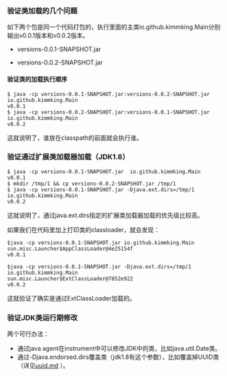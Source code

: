 ### 验证类加载的几个问题

如下两个包是同一个代码打包的，执行里面的主类io.github.kimmking.Main分别输出v0.0.1版本和v0.0.2版本。

- versions-0.0.1-SNAPSHOT.jar

- versions-0.0.2-SNAPSHOT.jar

#### 验证类的加载执行顺序

```
$ java -cp versions-0.0.1-SNAPSHOT.jar:versions-0.0.2-SNAPSHOT.jar io.github.kimmking.Main
v0.0.1
$ java -cp versions-0.0.2-SNAPSHOT.jar:versions-0.0.1-SNAPSHOT.jar io.github.kimmking.Main
v0.0.2
```

这就说明了，谁放在classpath的前面就会执行谁。

### 验证通过扩展类加载器加载（JDK1.8）

```
$ java -cp versions-0.0.1-SNAPSHOT.jar  io.github.kimmking.Main
v0.0.1
$ mkdir /tmp/1 && cp versions-0.0.2-SNAPSHOT.jar /tmp/1
$ java -cp versions-0.0.1-SNAPSHOT.jar -Djava.ext.dirs=/tmp/1  io.github.kimmking.Main
v0.0.2
```

这就说明了，通过java.ext.dirs指定的扩展类加载器加载的优先级比较高。

如果我们在代码里加上打印类的classloader，就会发现：

```
$java -cp versions-0.0.1-SNAPSHOT.jar io.github.kimmking.Main
sun.misc.Launcher$AppClassLoader@4e25154f
v0.0.1

$java -cp versions-0.0.1-SNAPSHOT.jar -Djava.ext.dirs=/tmp/1 io.github.kimmking.Main
sun.misc.Launcher$ExtClassLoader@7852e922
v0.0.2
```

这就验证了确实是通过ExtClassLoader加载的。

### 验证JDK类运行期修改

两个可行办法：

- 通过java agent在instrument中可以修改JDK中的类，比如java.util.Date类。
- 通过-Djava.endorsed.dirs覆盖类（jdk1.8有这个参数），比如覆盖掉UUID类（详见[uuid.md](uuid/uuid.md) ）。
